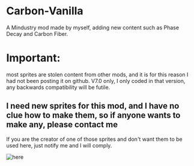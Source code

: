 # Carbon-Vanilla
A Mindustry mod made by myself, adding new content such as Phase Decay and Carbon Fiber.
# Important:
most sprites are stolen content from other mods, and it is for this reason I had not been posting it on github.
V7.0 only, I only coded in that version, any backwards compatibility will be futile.
## I need new sprites for this mod, and I have no clue how to make them, so if anyone wants to make any, please contact me
If you are the creator of one of those sprites and don't want them to be used here, just notify me and I will comply.

![here](https://github.com/AcookieG/Carbon-Vanilla/assets/168602960/9388b6a6-0d0c-498e-b851-5059687959e0)

